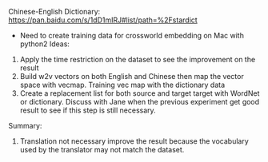 Chinese-English Dictionary:
https://pan.baidu.com/s/1dD1mIRJ#list/path=%2Fstardict

* Need to create training data for crossworld embedding on Mac with python2 
Ideas:
1. Apply the time restriction on the dataset to see the improvement on the result 
2. Build w2v vectors on both English and Chinese then map the vector space with vecmap. Training vec map with the dictionary data
3. Create a replacement list for both source and target target with WordNet or dictionary. 
Discuss with Jane when the previous experiment get good result to see if this step is still necessary.

Summary:
1. Translation not necessary improve the result because the vocabulary used by the translator may not
match the dataset.